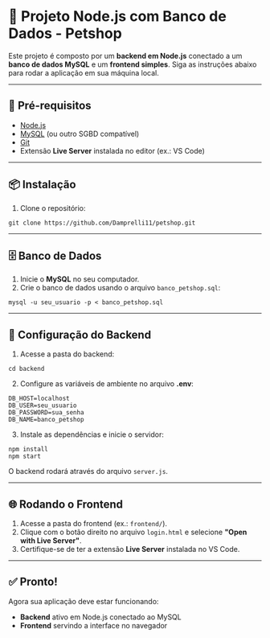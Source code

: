 <h1>🐾 Projeto Node.js com Banco de Dados - Petshop</h1>

<p>
  Este projeto é composto por um <b>backend em Node.js</b> conectado a um <b>banco de dados MySQL</b> 
  e um <b>frontend simples</b>.  
  Siga as instruções abaixo para rodar a aplicação em sua máquina local.
</p>

<hr>

<h2>🚀 Pré-requisitos</h2>
<ul>
  <li><a href="https://nodejs.org/">Node.js</a></li>
  <li><a href="https://www.mysql.com/">MySQL</a> (ou outro SGBD compatível)</li>
  <li><a href="https://git-scm.com/">Git</a></li>
  <li>Extensão <b>Live Server</b> instalada no editor (ex.: VS Code)</li>
</ul>

<hr>

<h2>📦 Instalação</h2>
<ol>
  <li>Clone o repositório:</li>
</ol>

<pre><code>git clone https://github.com/Damprelli11/petshop.git
</code></pre>

<hr>

<h2>🗄️ Banco de Dados</h2>
<ol>
  <li>Inicie o <b>MySQL</b> no seu computador.</li>
  <li>Crie o banco de dados usando o arquivo <code>banco_petshop.sql</code>:</li>
</ol>

<pre><code>mysql -u seu_usuario -p &lt; banco_petshop.sql
</code></pre>

<hr>

<h2>🔧 Configuração do Backend</h2>
<ol>
  <li>Acesse a pasta do backend:</li>
</ol>

<pre><code>cd backend
</code></pre>

<ol start="2">
  <li>Configure as variáveis de ambiente no arquivo <b>.env</b>:</li>
</ol>

<pre><code>DB_HOST=localhost
DB_USER=seu_usuario
DB_PASSWORD=sua_senha
DB_NAME=banco_petshop
</code></pre>

<ol start="3">
  <li>Instale as dependências e inicie o servidor:</li>
</ol>

<pre><code>npm install
npm start
</code></pre>

<p>O backend rodará através do arquivo <code>server.js</code>.</p>

<hr>

<h2>🌐 Rodando o Frontend</h2>
<ol>
  <li>Acesse a pasta do frontend (ex.: <code>frontend/</code>).</li>
  <li>Clique com o botão direito no arquivo <code>login.html</code> e selecione <b>"Open with Live Server"</b>.</li>
  <li>Certifique-se de ter a extensão <b>Live Server</b> instalada no VS Code.</li>
</ol>

<hr>

<h2>✅ Pronto!</h2>
<p>
  Agora sua aplicação deve estar funcionando:  
  <ul>
    <li><b>Backend</b> ativo em Node.js conectado ao MySQL</li>
    <li><b>Frontend</b> servindo a interface no navegador</li>
  </ul>
</p>
